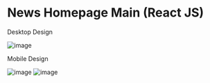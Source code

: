 # News Homepage Main (React JS)

Desktop Design

![image](https://user-images.githubusercontent.com/117818230/218063282-589b400b-27b4-43d3-8dfd-389f30b1d7a5.png)

Mobile Design

![image](https://user-images.githubusercontent.com/117818230/218063667-3fca1c4f-5acb-45c0-be27-adadab5b7574.png)
![image](https://user-images.githubusercontent.com/117818230/218064162-3b3a0394-102b-4e63-9e54-197c7c7dfcb5.png)
